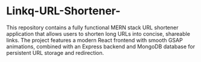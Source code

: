 # Linkq-URL-Shortener-
This repository contains a fully functional MERN stack URL shortener application that allows users to shorten long URLs into concise, shareable links. The project features a modern React frontend with smooth GSAP animations, combined with an Express backend and MongoDB database for persistent URL storage and redirection.
